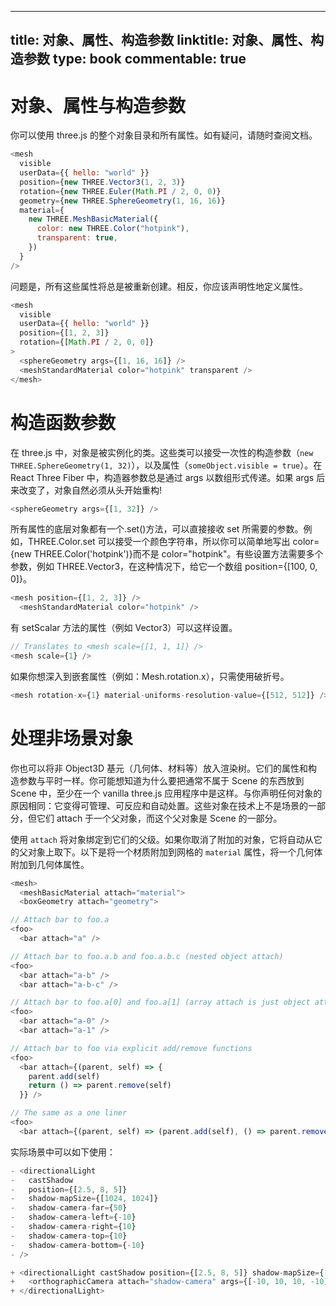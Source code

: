 
---
title: 对象、属性、构造参数
linktitle: 对象、属性、构造参数
type: book
commentable: true
---

# 对象、属性与构造参数

你可以使用 three.js 的整个对象目录和所有属性。如有疑问，请随时查阅文档。

```js
<mesh
  visible
  userData={{ hello: "world" }}
  position={new THREE.Vector3(1, 2, 3)}
  rotation={new THREE.Euler(Math.PI / 2, 0, 0)}
  geometry={new THREE.SphereGeometry(1, 16, 16)}
  material={
    new THREE.MeshBasicMaterial({
      color: new THREE.Color("hotpink"),
      transparent: true,
    })
  }
/>
```

问题是，所有这些属性将总是被重新创建。相反，你应该声明性地定义属性。

```js
<mesh
  visible
  userData={{ hello: "world" }}
  position={[1, 2, 3]}
  rotation={[Math.PI / 2, 0, 0]}
>
  <sphereGeometry args={[1, 16, 16]} />
  <meshStandardMaterial color="hotpink" transparent />
</mesh>
```

# 构造函数参数

在 three.js 中，对象是被实例化的类。这些类可以接受一次性的构造参数（`new THREE.SphereGeometry(1, 32)`），以及属性（`someObject.visible = true`）。在 React Three Fiber 中，构造器参数总是通过 args 以数组形式传递。如果 args 后来改变了，对象自然必须从头开始重构!

```js
<sphereGeometry args={[1, 32]} />
```

所有属性的底层对象都有一个.set()方法，可以直接接收 set 所需要的参数。例如，THREE.Color.set 可以接受一个颜色字符串，所以你可以简单地写出 color={new THREE.Color('hotpink')}而不是 color="hotpink"。有些设置方法需要多个参数，例如 THREE.Vector3，在这种情况下，给它一个数组 position={[100, 0, 0]}。

```js
<mesh position={[1, 2, 3]} />
  <meshStandardMaterial color="hotpink" />
```

有 setScalar 方法的属性（例如 Vector3）可以这样设置。

```js
// Translates to <mesh scale={[1, 1, 1]} />
<mesh scale={1} />
```

如果你想深入到嵌套属性（例如：Mesh.rotation.x），只需使用破折号。

```js
<mesh rotation-x={1} material-uniforms-resolution-value={[512, 512]} />
```

# 处理非场景对象

你也可以将非 Object3D 基元（几何体、材料等）放入渲染树。它们的属性和构造参数与平时一样。你可能想知道为什么要把通常不属于 Scene 的东西放到 Scene 中，至少在一个 vanilla three.js 应用程序中是这样。与你声明任何对象的原因相同：它变得可管理、可反应和自动处置。这些对象在技术上不是场景的一部分，但它们 attach 于一个父对象，而这个父对象是 Scene 的一部分。

使用 `attach` 将对象绑定到它们的父级。如果你取消了附加的对象，它将自动从它的父对象上取下。以下是将一个材质附加到网格的 `material` 属性，将一个几何体附加到几何体属性。

```js
<mesh>
  <meshBasicMaterial attach="material">
  <boxGeometry attach="geometry">

// Attach bar to foo.a
<foo>
  <bar attach="a" />

// Attach bar to foo.a.b and foo.a.b.c (nested object attach)
<foo>
  <bar attach="a-b" />
  <bar attach="a-b-c" />

// Attach bar to foo.a[0] and foo.a[1] (array attach is just object attach)
<foo>
  <bar attach="a-0" />
  <bar attach="a-1" />

// Attach bar to foo via explicit add/remove functions
<foo>
  <bar attach={(parent, self) => {
    parent.add(self)
    return () => parent.remove(self)
  }} />

// The same as a one liner
<foo>
  <bar attach={(parent, self) => (parent.add(self), () => parent.remove(self))} />
```

实际场景中可以如下使用：

```js
- <directionalLight
-   castShadow
-   position={[2.5, 8, 5]}
-   shadow-mapSize={[1024, 1024]}
-   shadow-camera-far={50}
-   shadow-camera-left={-10}
-   shadow-camera-right={10}
-   shadow-camera-top={10}
-   shadow-camera-bottom={-10}
- />

+ <directionalLight castShadow position={[2.5, 8, 5]} shadow-mapSize={[1024, 1024]}>
+   <orthographicCamera attach="shadow-camera" args={[-10, 10, 10, -10]} />
+ </directionalLight>
```

    